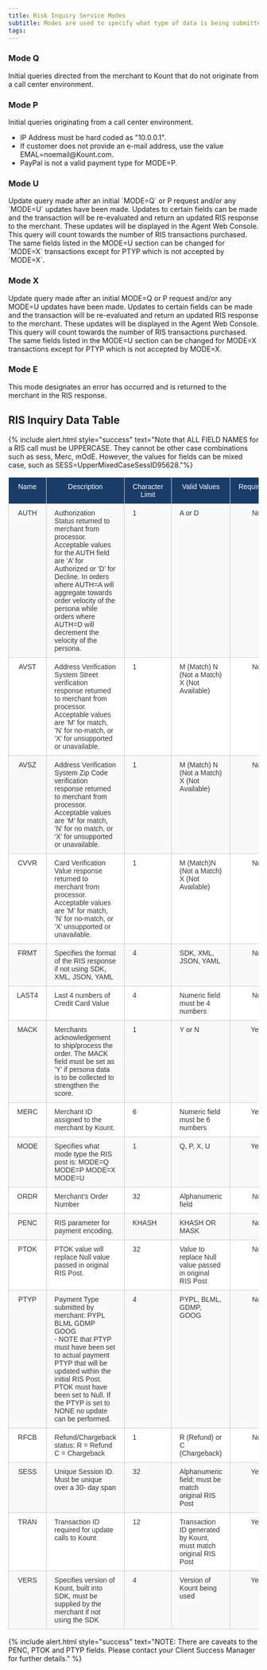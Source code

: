 ```yaml
---
title: Risk Inquiry Service Modes
subtitle: Modes are used to specify what type of data is being submitted to Kount.
tags:
---
```


<div class="uk-child-width-1-2@s uk-grid-match" uk-grid>
    <div>
        <div class="uk-card uk-card-default uk-card-hover uk-card-body">
            <h3 class="uk-card-title">Mode Q</h3>
            <p>Initial queries directed from the merchant to Kount that do not originate from a call center environment.</p>
        </div>
    </div>
    <div>
        <div class="uk-card uk-card-default uk-card-hover uk-card-body">
            <h3 class="uk-card-title">Mode P</h3>
            <p>Initial queries originating from a call center environment.</p>
            <ul>
                <li>IP Address must be hard coded as "10.0.0.1".</li>
                <li>If customer does not provide an e-mail address, use the value EMAL=noemail@Kount.com.</li>
                <li>PayPal is not a valid payment type for MODE=P.</li>
            </ul> 
        </div>
    </div>
    <div>
        <div class="uk-card uk-card-default uk-card-hover uk-card-body">
            <h3 class="uk-card-title">Mode U</h3>
            <p>Update query made after an initial `MODE=Q` or P request and/or any `MODE=U` updates have been made. Updates to certain fields can be made and the transaction will be re-evaluated and return an updated RIS response to the merchant. These updates will be displayed in the Agent Web Console. This query will count towards the number of RIS transactions purchased. The same fields listed in the MODE=U section can be changed for `MODE=X` transactions except for PTYP which is not accepted by `MODE=X`.</p>
        </div>
    </div>
    <div>
        <div class="uk-card uk-card-default uk-card-hover uk-card-body">
            <h3 class="uk-card-title">Mode X</h3>
            <p>Update query made after an initial MODE=Q or P request and/or any MODE=U updates have been made. Updates to certain fields can be made and the transaction will be re-evaluated and return an updated RIS response to the merchant. These updates will be displayed in the Agent Web Console. This query will count towards the number of RIS transactions purchased. The same fields listed in the MODE=U section can be changed for MODE=X transactions except for PTYP which is not accepted by MODE=X.</p>
        </div>
    </div>
    </div>
      <div class="uk-card uk-card-default uk-card-body uk-card-hover uk-width-1-1">
      <h3 class="uk-card-title">Mode E</h3>
      <p>This mode designates an error has occurred and is returned to the merchant in the RIS response.</p>
</div>

## RIS Inquiry Data Table

{% include alert.html style="success" text="Note that ALL FIELD NAMES for a RIS call must be UPPERCASE. They cannot be other case combinations such as sess, Merc, mOdE. However, the values for fields can be mixed case, such as SESS=UpperMixedCaseSessID95628."%}

<style type="text/css">
.tg  {border-collapse:collapse;border-spacing:0;border-color:#ccc;}
.tg td{font-family:Arial, sans-serif;font-size:14px;padding:10px 16px;border-style:solid;border-width:1px;overflow:hidden;word-break:normal;border-color:#ccc;color:#333;background-color:#fff;}
.tg th{font-family:Arial, sans-serif;font-size:14px;font-weight:normal;padding:10px 16px;border-style:solid;border-width:1px;overflow:hidden;word-break:normal;border-color:#ccc;color:#333;background-color:#f0f0f0;}
.tg .tg-9qtj{background-color:#193d68;color:#ffffff;text-align:center;vertical-align:top}
.tg .tg-baqh{text-align:center;vertical-align:top}
.tg .tg-buh4{background-color:#f9f9f9;text-align:left;vertical-align:top}
.tg .tg-dzk6{background-color:#f9f9f9;text-align:center;vertical-align:top}
.tg .tg-0lax{text-align:left;vertical-align:top}
</style>
<table class="tg">
  <tr>
    <th class="tg-9qtj">﻿Name</th>
    <th class="tg-9qtj">Description</th>
    <th class="tg-9qtj">Character Limit</th>
    <th class="tg-9qtj">Valid Values</th>
    <th class="tg-9qtj">Required&nbsp;&nbsp;&nbsp;&nbsp;</th>
  </tr>
  <tr>
    <td class="tg-dzk6">AUTH</td>
    <td class="tg-buh4">Authorization Status returned to merchant from processor. Acceptable values for the AUTH field are ’A’ for Authorized or ’D’ for Decline. In orders where AUTH=A will aggregate towards order velocity of the persona while orders where AUTH=D will decrement the velocity of the persona.</td>
    <td class="tg-buh4">1</td>
    <td class="tg-buh4">A or D</td>
    <td class="tg-dzk6">No</td>
  </tr>
  <tr>
    <td class="tg-baqh">AVST</td>
    <td class="tg-0lax">Address Verification System Street verification response returned to merchant from processor. Acceptable values are ’M’ for match, ’N’ for no-match, or ’X’ for unsupported or unavailable.</td>
    <td class="tg-0lax">1</td>
    <td class="tg-0lax">M (Match) N (Not a Match) X (Not Available)</td>
    <td class="tg-baqh">No</td>
  </tr>
  <tr>
    <td class="tg-dzk6">AVSZ</td>
    <td class="tg-buh4">Address Verification System Zip Code verification response returned to merchant from processor. Acceptable values are ‘M’ for match, ’N’ for no match, or ‘X’ for unsupported or unavailable.</td>
    <td class="tg-buh4">1</td>
    <td class="tg-buh4">M (Match) N (Not a Match) X (Not Available)</td>
    <td class="tg-dzk6">No</td>
  </tr>
  <tr>
    <td class="tg-baqh">CVVR</td>
    <td class="tg-0lax">Card Verification Value response returned to merchant from processor. Acceptable values are ’M’ for match, ’N’ for no-match, or ’X’ unsupported or unavailable.</td>
    <td class="tg-0lax">1</td>
    <td class="tg-0lax">M (Match)N (Not a Match) X (Not Available)</td>
    <td class="tg-baqh">No</td>
  </tr>
  <tr>
    <td class="tg-dzk6">FRMT</td>
    <td class="tg-buh4">Specifies the format of the RIS response if not using SDK, XML, JSON, YAML</td>
    <td class="tg-buh4">4</td>
    <td class="tg-buh4">SDK, XML, JSON, YAML</td>
    <td class="tg-dzk6">No</td>
  </tr>
  <tr>
    <td class="tg-baqh">LAST4</td>
    <td class="tg-0lax">Last 4 numbers of Credit Card Value</td>
    <td class="tg-0lax">4</td>
    <td class="tg-0lax">Numeric field must be 4 numbers</td>
    <td class="tg-baqh">No</td>
  </tr>
  <tr>
    <td class="tg-dzk6">MACK</td>
    <td class="tg-buh4">Merchants acknowledgement to ship/process the order. The MACK field must be set as ’Y’ if persona data is to be collected to strengthen the score.</td>
    <td class="tg-buh4">1</td>
    <td class="tg-buh4">Y or N</td>
    <td class="tg-dzk6">Yes</td>
  </tr>
  <tr>
    <td class="tg-baqh">MERC</td>
    <td class="tg-0lax">Merchant ID assigned to the merchant by Kount.</td>
    <td class="tg-0lax">6</td>
    <td class="tg-0lax">Numeric field must be 6 numbers</td>
    <td class="tg-baqh">Yes</td>
  </tr>
  <tr>
    <td class="tg-dzk6">MODE</td>
    <td class="tg-buh4">Specifies what mode type the RIS post is: MODE=Q MODE=P MODE=X MODE=U</td>
    <td class="tg-buh4">1</td>
    <td class="tg-buh4">Q, P, X, U</td>
    <td class="tg-dzk6">Yes</td>
  </tr>
  <tr>
    <td class="tg-baqh">ORDR</td>
    <td class="tg-0lax">Merchant’s Order Number</td>
    <td class="tg-0lax">32</td>
    <td class="tg-0lax">Alphanumeric field</td>
    <td class="tg-baqh">No</td>
  </tr>
  <tr>
    <td class="tg-dzk6">PENC</td>
    <td class="tg-buh4">RIS parameter for payment encoding.</td>
    <td class="tg-buh4">KHASH</td>
    <td class="tg-buh4">KHASH OR MASK</td>
    <td class="tg-dzk6">No</td>
  </tr>
  <tr>
    <td class="tg-baqh">PTOK</td>
    <td class="tg-0lax">PTOK value will replace Null value passed in original RIS Post.</td>
    <td class="tg-0lax">32</td>
    <td class="tg-0lax">Value to replace Null value passed in original RIS Post</td>
    <td class="tg-baqh">No</td>
  </tr>
  <tr>
    <td class="tg-dzk6">PTYP</td>
    <td class="tg-buh4">Payment Type submitted by merchant: PYPL BLML GDMP GOOG<br>- NOTE that PTYP must have been set to actual payment PTYP that will be updated within the initial RIS Post. PTOK must have been set to Null. If the PTYP is set to NONE no update can be performed.</td>
    <td class="tg-buh4">4</td>
    <td class="tg-buh4">PYPL, BLML, GDMP, GOOG</td>
    <td class="tg-dzk6">No</td>
  </tr>
  <tr>
    <td class="tg-baqh">RFCB</td>
    <td class="tg-0lax">Refund/Chargeback status: R = Refund C = Chargeback</td>
    <td class="tg-0lax">1</td>
    <td class="tg-0lax">R (Refund) or C (Chargeback)</td>
    <td class="tg-baqh">No</td>
  </tr>
  <tr>
    <td class="tg-dzk6">SESS</td>
    <td class="tg-buh4">Unique Session ID. Must be unique over a 30- day span</td>
    <td class="tg-buh4">32</td>
    <td class="tg-buh4">Alphanumeric field; must be match original RIS Post</td>
    <td class="tg-dzk6">Yes</td>
  </tr>
  <tr>
    <td class="tg-baqh">TRAN</td>
    <td class="tg-0lax">Transaction ID required for update calls to Kount</td>
    <td class="tg-0lax">12</td>
    <td class="tg-0lax">Transaction ID generated by Kount, must match original RIS Post</td>
    <td class="tg-baqh">Yes</td>
  </tr>
  <tr>
    <td class="tg-dzk6">VERS</td>
    <td class="tg-buh4">Specifies version of Kount, built into SDK, must be supplied by the merchant if not using the SDK</td>
    <td class="tg-buh4">4</td>
    <td class="tg-buh4">Version of Kount being used</td>
    <td class="tg-dzk6">Yes</td>
  </tr>
</table>

{% include alert.html style="success" text="NOTE: There are caveats to the PENC, PTOK and PTYP fields. Please contact your Client Success Manager for further details." %}
